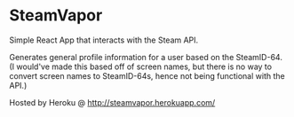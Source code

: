 # SteamVapor

Simple React App that interacts with the Steam API.

Generates general profile information for a user based on the SteamID-64.
(I would've made this based off of screen names, but there is no way to convert screen names to SteamID-64s, hence not being functional with the API.)

Hosted by Heroku @ http://steamvapor.herokuapp.com/